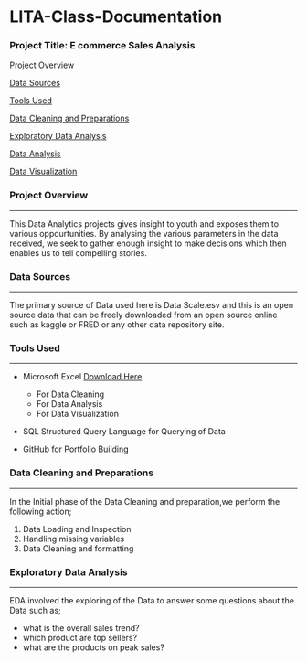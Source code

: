 # LITA-Class-Documentation

### Project Title: E commerce Sales Analysis

[Project Overview](#project-overview)

[Data Sources](#data-sources)

[Tools Used](#tools-used)

[Data Cleaning and Preparations](#data-cleaning-and-preparations)

[Exploratory Data Analysis](#exploratory-data-analysis)

[Data Analysis](#data-analysis)

[Data Visualization](#data-visualization)

### Project Overview
-------------

This Data Analytics projects gives insight to youth and exposes them to various oppourtunities. By analysing the various parameters in the data received, we seek to gather enough insight to make decisions which then enables us to tell compelling stories.

### Data Sources 
---------------

The primary source of Data used here is Data Scale.esv and this is an open source data that can be freely downloaded from an open source online such as kaggle or FRED or any other data repository site.
### Tools Used
----------

- Microsoft Excel [Download Here](https://www.microsoft.com)
  - For Data Cleaning
  - For Data Analysis
  - For Data Visualization
  
- SQL Structured Query Language for Querying of Data
- GitHub for Portfolio Building

### Data Cleaning and Preparations
----------------

In the Initial phase of the Data Cleaning and preparation,we perform the following action;
1. Data Loading and Inspection
2. Handling missing variables
3. Data Cleaning and formatting
   
### Exploratory Data Analysis
----------------

EDA involved the exploring of the Data to answer some questions about the Data such as; 

- what is the overall sales trend?
- which product are top sellers?
- what are the products on peak sales?
